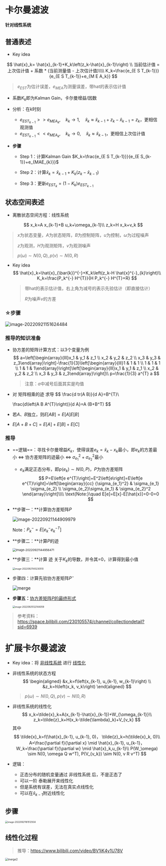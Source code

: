 # 卡尔曼滤波

**针对线性系统**

## 普通表述

- Key idea

$$
\hat{x}_k= \hat{x}_{k-1}+K_k\left(z_k-\hat{x}_{k-1}\right) \\
当前估计值 = 上次估计值 + 系数 * (当前测量值 - 上次估计值)\\\\
K_k=\frac{e_{E S T_{k-1}}}{e_{E S T_{k-1}}+e_{M E A_k}}
$$

> $e_{E S T}$为估计误差，$e_{MEA}$为测量误差，带hat的表示估计值

- 系数$K_k$即为Kalman Gain，卡尔曼增益/因数

- 分析：在$k$时刻
    - $e_{E S T_{k-1}} >> e_{M E A_k},\quad k_k \rightarrow 1,\quad \hat{x}_k\approx \hat{x}_{k-1}+z_k-\hat{x}_{k-1}=z_k$，更相信观测值
    - $e_{E S T_{k-1}} << e_{M E A_k},\quad k_k \rightarrow 0,\quad \hat{x}_k\approx \hat{x}_{k-1}$，更相信上次估计值

- **步骤**

    - Step 1：计算Kalman Gain $K_k=\frac{e_{E S T_{k-1}}}{e_{E S_{k-1}}+e_{MAE_{k}}}$

    - Step 2：计算$\hat{x}_k= \hat{x}_{k-1}+K_k(z_k-\hat{x}_{k-1})$

    - Step 3：更新$e_{E S T_k}=(1-K_k) e_{E S T_{k-1}}$


## 状态空间表述

- 离散状态空间方程：线性系统

$$
x_k=A x_{k-1}+B u_k+\omega_{k-1}\\
z_k=H x_k+v_k
$$

> $x$为状态变量，$A$为状态矩阵，$B$为控制矩阵，$u$为控制，$\omega$为过程噪声
> 
> $z$为观测，$H$为观测矩阵，$v$为观测噪声
>
> $p(\omega)\sim N(0,Q), p(v)\sim N(0,R)$

- Key idea
    $$
    \hat{x}_k=\hat{x}_{\bar{k}}^{-}+K_k\left(z_k-H \hat{x}^{-}_{k}\right)\\
    K_k=\frac{P_k^{-} H^{T}}{H P_k^{-} H^{T}+R}
    $$

    > 带hat的表示估计值，右上角为减号的表示先验估计（即直接估计）
    >
    > $R$为噪声$v$的方差

### ☆步骤

![image-20220921151624484](images/image-20220921151624484.png)

### 推导的知识准备

- 协方差的矩阵计算方式：以3个变量为例
    $$
    a=\left[\begin{array}{lll}x_1 & y_1 & z_1 \\ x_2 & y_2 & z_2 \\ x_3 & y_3 & z_3\end{array}\right]-\frac{1}{3}\left[\begin{array}{lll}1 & 1 & 1 \\ 1 & 1 & 1 \\ 1 & 1 & 1\end{array}\right]\left[\begin{array}{lll}x_1 & y_1 & z_1 \\ x_2 & y_2 & z_2 \\ x_3 & y_3 & z_3\end{array}\right]\\
    p=\frac{1}{3} a^{T} a
    $$

    > 注意：$a$中减号后面其实是均值

- 对 矩阵相乘的迹 求导
    $$
    \frac{d tr(A B)}{d A}=B^{T}\\
    
    \frac{d\left(A B A^{T}\right)}{d A}=A (B+B^T)
    $$
    
- 若$A$、$B$独立，则$E[AB]=E[A]E[B]$

- $E[A+B+C]=E[A]+E[B]+E[C]$

### 推导

- ==逻辑==：寻找卡尔曼增益$K_k$，使得误差$e_k=\hat{x}_k-x_k$最小，即$e_k$的方差最小 <=> 协方差矩阵的迹最小 <=> $\sigma_{e_1}^2+\sigma_{e_2}^2$最小

    - $e_k$满足正态分布，即$p(e_k)\sim N(0, P)$​，$P$为协方差矩阵
        $$
        P=E\left[e e^{T}\right]+E^2\left[e\right]=E\left[e e^{T}\right]=\left[\begin{array}{cc}
        {\sigma_{e_1}^2} & \sigma_{e_1} \sigma_{e_2} \\
        \sigma_{e_2}\sigma_{e_1} & \sigma_{e_2}^2
        \end{array}\right]\\\\
        \text{Note:}\quad E[e]=E[x]-E[\hat{x}]=0-0=0
        $$
        

- **步骤一：**计算协方差矩阵$P$

    ![image-20220921144909979](images/image-20220921144909979.png)

    Note：$P_k^{-}=E\left[e_k^{-} e_k^{-T}\right]$

- **步骤二：**计算$P$的迹

    <img src="images/image-20220921144956471.png" alt="image-20220921144956471" style="zoom:67%;" /> 

- **步骤三：**计算 迹 关于$K_k$的导数，并令其=0，计算得到最小值

    <img src="images/image-20220921145230510.png" alt="image-20220921145230510" style="zoom: 50%;" /> 

- 步骤四：计算先验协方差矩阵$P^-$

    ![merge](images/merge.png)

- **步骤五：**[协方差矩阵$P$的最终形式](https://www.bilibili.com/video/BV1yV411B7DM/?spm_id_from=333.788&vd_source=2ebea31310091516b679de9e615d4ff9&t=382.4)

    <img src="images/image-20220925122144059.png" alt="image-20220925122144059" style="zoom:50%;" /> 

> 参考资料：https://space.bilibili.com/230105574/channel/collectiondetail?sid=6939

# 扩展卡尔曼滤波

- Key idea：将 <u>非线性系统</u> 进行 <u>线性化</u>

- 非线性系统的状态方程
    $$
    \begin{aligned}
    &x_k=f\left(x_{k-1}, u_{k-1}, w_{k-1}\right) \\
    &z_k=h\left(x_k, v_k\right)
    \end{aligned}
    $$

    > $p(\omega)\sim N(0,Q), p(v)\sim N(0,R)$

- 非线性系统的线性化
    $$
    x_k=\tilde{x}_k+A(x_{k-1}-\hat{x}_{k-1})+W_{\omega_{k-1}}\\
    z_k=\tilde{z}_k+H(x_k-\tilde{\lambda}_k)+V_{v_k}
    $$
    其中
    $$
    \tilde{x}_k=f(\hat{x}_{k-1}, u_{k-1}, 0)，
    \tilde{z}_k=h(\tilde{x}_k, 0)\\
    A=\frac{\partial f}{\partial x} \mid \hat{x}_{k-1}, u_{k-1}，
    W_k=\frac{\partial f}{\partial w} \mid \hat{x}_k,u_{k-1}\\
    P(W_\omega) \sim N(0, \omega Q w^T), 
    P(V_{v_k}) \sim N(0, v R v^T)
    $$
    
- 逻辑：
    
    - 正态分布的随机变量通过 非线性系统 后，不是正态了
    - 可以一阶 泰勒展开来线性化
    - 但是系统有误差，无法在真实点线性化
    - 可以在$\hat{x}_{k-1}$附近线性化

## 步骤

<img src="images/image-20220921161512504.png" alt="image-20220921161512504" style="zoom: 50%;" /> 

## 线性化过程

> 推导：https://www.bilibili.com/video/BV1jK4y1U78V

<img src="images/merge2.png" alt="merge2" style="zoom: 60%;" /> 